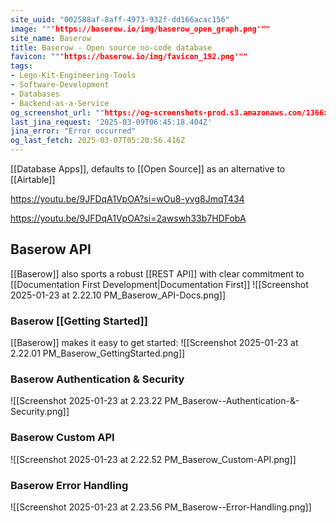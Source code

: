 ```yaml
---
site_uuid: "002588af-8aff-4973-932f-dd166acac156"
image: ""'https://baserow.io/img/baserow_open_graph.png'""
site_name: Baserow
title: Baserow - Open source no-code database
favicon: ""'https://baserow.io/img/favicon_192.png'""
tags:
- Lego-Kit-Engineering-Tools
- Software-Development
- Databases
- Backend-as-a-Service
og_screenshot_url: ""https://og-screenshots-prod.s3.amazonaws.com/1366x768/80/false/261077b2a8efc0ad98ce0d8a112617ae709b84932e7224f39bdf58bdec59afc5.jpeg""
last_jina_request: '2025-03-09T06:45:18.404Z'
jina_error: "Error occurred"
og_last_fetch: 2025-03-07T05:20:56.416Z
---
```


[[Database Apps]], defaults to [[Open Source]] as an alternative to [[Airtable]]

https://youtu.be/9JFDqA1VpOA?si=wOu8-yvg8JmqT434

https://youtu.be/9JFDqA1VpOA?si=2awswh33b7HDFobA

## Baserow API
[[Baserow]] also sports a robust [[REST API]] with clear commitment to [[Documentation First Development|Documentation First]]
![[Screenshot 2025-01-23 at 2.22.10 PM_Baserow_API-Docs.png]]

### Baserow [[Getting Started]]
[[Baserow]] makes it easy to get started:
![[Screenshot 2025-01-23 at 2.22.01 PM_Baserow_GettingStarted.png]]

### Baserow Authentication & Security
![[Screenshot 2025-01-23 at 2.23.22 PM_Baserow--Authentication-&-Security.png]]
### Baserow Custom API
![[Screenshot 2025-01-23 at 2.22.52 PM_Baserow_Custom-API.png]]
### Baserow Error Handling
![[Screenshot 2025-01-23 at 2.23.56 PM_Baserow--Error-Handling.png]]
